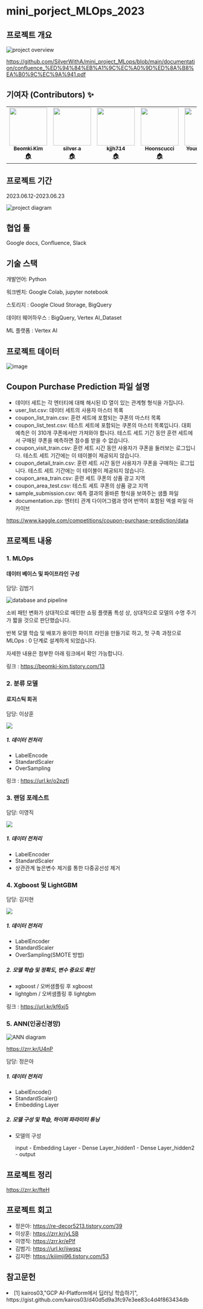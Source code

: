 <h1>mini_porject_MLOps_2023</h1>
<h2>프로젝트 개요</h2>

<img src="https://github.com/SilverWithA/mini_project_MLops/assets/92441328/9defd77a-47bb-4539-a6d7-9f9d4af31460" alt="project overview">

<p><a href="https://github.com/SilverWithA/mini_project_MLops/blob/main/documentation/confluence_%ED%94%84%EB%A1%9C%EC%A0%9D%ED%8A%B8%EA%B0%9C%EC%9A%941.pdf">https://github.com/SilverWithA/mini_project_MLops/blob/main/documentation/confluence_%ED%94%84%EB%A1%9C%EC%A0%9D%ED%8A%B8%EA%B0%9C%EC%9A%941.pdf</a></p>

<h2>기여자 (Contributors) ✨</h2>
<table>
  <tr>
    <td align="center">
      <a href="https://github.com/beomki-kim">
        <img src="https://avatars.githubusercontent.com/u/37844020?v=4"width="100px;" alt=""/>
        <br />
        <sub>
          <b>Beomki Kim</b>
        </sub>
      </a>
      <br />
      <a href="https://github.com/beomki-kim" title="Code">🏠</a>
    </td>
    <td align="center">
      <a href="https://github.com/SilverWithA">
        <img src="https://avatars.githubusercontent.com/u/92441328?v=4"width="100px;" alt=""/>
        <br />
        <sub>
          <b>silver a</b>
        </sub>
      </a>
      <br />
      <a href="https://github.com/SilverWithA" title="Code">🏠</a>
    </td>
    <td align="center">
      <a href="https://github.com/kjjh714">
        <img src="https://avatars.githubusercontent.com/u/59947483?v=4" width="100px;" alt=""/>
        <br />
        <sub>
          <b>kjjh714</b>
        </sub>
      </a>
      <br/>
      <a href="https://github.com/kjjh714" title="Code">🏠</a>
    </td>
    <td align="center">
      <a href="https://github.com/Hoonscucci">
        <img src="https://avatars.githubusercontent.com/u/132039559?v=4"width="100px;" alt=""/>
        <br />
        <sub>
          <b>Hoonscucci</b>
        </sub>
      </a>
      <br />
      <a href="https://github.com/Hoonscucci" title="Code">🏠</a>
    </td>
    <td align="center">
      <a href="https://github.com/lee-young-jik">
        <img src="https://avatars.githubusercontent.com/u/91588673?v=4"width="100px;" alt=""/>
        <br />
        <sub>
          <b>Young JIk LEE</b>
        </sub>
      </a>
      <br />
      <a href="https://github.com/lee-young-jik" title="Code">🏠</a>
    </td>
  </tr>
</table>

<h2>프로젝트 기간</h2>
<p>2023.06.12-2023.06.23</p>

<img src="https://github.com/SilverWithA/mini_project_MLops/assets/92441328/21d2fc21-bc00-4477-b289-ead8eaf29c1b" alt="project diagram">

<h2>협업 툴</h2>
<p>Google docs, Confluence, Slack</p>

<h2>기술 스택</h2>
<p>개발언어: Python</p>
<p>워크벤치: Google Colab, jupyter notebook</p>
<p>스토리지 : Google Cloud Storage, BigQuery</p>
<p>데이터 웨어하우스 : BigQuery, Vertex AI_Dataset</p>
<p>ML 플랫폼 : Vertex AI</p>

<h2>프로젝트 데이터</h2>

![image](https://github.com/SilverWithA/mini_project_MLops/assets/37844020/14e31d79-b38d-485f-aeed-131a3e039d1b)

<h2>Coupon Purchase Prediction 파일 설명</h2>
<ul>
  <li>데이터 세트는 각 엔터티에 대해 해시된 ID 열이 있는 관계형 형식을 가집니다.</li>
  <li>user_list.csv: 데이터 세트의 사용자 마스터 목록</li>
  <li>coupon_list_train.csv: 훈련 세트에 포함되는 쿠폰의 마스터 목록</li>
  <li>coupon_list_test.csv: 테스트 세트에 포함되는 쿠폰의 마스터 목록입니다. 대회 예측은 이 310개 쿠폰에서만 가져와야 합니다. 테스트 세트 기간 동안 훈련 세트에서 구매된 쿠폰을 예측하면 점수를 받을 수 없습니다.</li>
  <li>coupon_visit_train.csv: 훈련 세트 시간 동안 사용자가 쿠폰을 둘러보는 로그입니다. 테스트 세트 기간에는 이 테이블이 제공되지 않습니다.</li>
  <li>coupon_detail_train.csv: 훈련 세트 시간 동안 사용자가 쿠폰을 구매하는 로그입니다. 테스트 세트 기간에는 이 테이블이 제공되지 않습니다.</li>
  <li>coupon_area_train.csv: 훈련 세트 쿠폰의 상품 광고 지역</li>
  <li>coupon_area_test.csv: 테스트 세트 쿠폰의 상품 광고 지역</li>
  <li>sample_submission.csv: 예측 결과의 올바른 형식을 보여주는 샘플 파일</li>
  <li>documentation.zip: 엔터티 관계 다이어그램과 영어 번역이 포함된 엑셀 파일 아카이브</li>
</ul>
<p><a href="https://www.kaggle.com/competitions/coupon-purchase-prediction/data">https://www.kaggle.com/competitions/coupon-purchase-prediction/data</a></p>

<h2>프로젝트 내용</h2>

<h3>1. MLOps</h3>

<h4>데이터 베이스 및 파이프라인 구성</h4>
<p>담당: 김범기</p>
<img src="https://github.com/SilverWithA/mini_project_MLops/assets/37844020/99520411-4cdf-4d0a-a15d-9bd6a21a421e" alt="database and pipeline">
<p>소비 패턴 변화가 상대적으로 예민한 쇼핑 플랫폼 특성 상, 상대적으로 모델의 수명 주기가 짧을 것으로 판단했습니다.</p>
<p>반복 모델 학습 및 배포가 용이한 파이프 라인을 만들기로 하고, 첫 구축 과정으로 MLOps : 0 단계로 설계하게 되었습니다.</p>
<p>자세한 내용은 첨부한 아래 링크에서 확인 가능합니다.</p>
<p>링크 : <a href="https://beomki-kim.tistory.com/13">https://beomki-kim.tistory.com/13</a></p>
  
<h3>2. 분류 모델</h3>

<h4>로지스틱 회귀</h4>
<p>담당: 이상훈</p>
<img src ="https://github.com/SilverWithA/mini_project_MLops/assets/132039559/c3e0efe6-314e-4985-81b9-9db97b5b6ca4">

<h5>1. 데이터 전처리</h5>
<ul>
  <li>LabelEncode</li>
  <li>StandardScaler</li>
  <li>OverSampling</li>
</ul>

링크 : https://url.kr/o2pzfi

  
<h3>3. 랜덤 포레스트</h3>
<p>담당: 이영직</p>


<img src = "https://github.com/SilverWithA/mini_project_MLops/assets/91588673/9cda8f10-c460-4d35-99b8-079c4d47e667"> 

<br>
<h5>1. 데이터 전처리</h5>
<ul>
  <li>LabelEncoder</li>
  <li>StandardScaler</li>
  <li>상관관계 높은변수 제거를 통한 다중공선성 제거 </li>
</ul>

<h3>4. Xgboost 및 LightGBM</h3>
<p>담당: 김지현</p>
<img src = "https://github.com/SilverWithA/mini_project_MLops/assets/59947483/5802f596-709a-4278-a4d3-9cfb4dfcf65f"> 

<h5>1. 데이터 전처리</h5>
<ul>
  <li>LabelEncoder</li>
  <li>StandardScaler</li>
  <li>OverSampling(SMOTE 방법)</li>
</ul>

<h5> 2. 모델 학습 및 정확도, 변수 중요도 확인</h5>
<ul>
  <li>xgboost / 오버샘플링 후 xgboost</li>
  <li>lightgbm / 오버샘플링 후 lightgbm</li>
</ul>


링크 : https://url.kr/kf6xj5
<br>

<h3>5. ANN(인공신경망)</h3>

<img src="https://github.com/SilverWithA/mini_project_MLops/assets/92441328/bad9cbe3-11f5-4cef-aec9-011df669b242" alt="ANN diagram">

<p><a href="https://zrr.kr/U4nP">https://zrr.kr/U4nP</a></p>
<p>담당: 정은아</p>
<h5>1. 데이터 전처리</h5>
<ul>
  <li>LabelEncode()</li>
  <li>StandardScaler()</li>
  <li>Embedding Layer</li>
</ul>
<h5>2. 모델 구성 및 학습, 하이퍼 파라미터 튜닝</h5>
<ul>
  <li>모델의 구성</li>
  <p>input - Embedding Layer - Dense Layer_hidden1 - Dense Layer_hidden2 - output</p>
</ul>

<h2>프로젝트 정리</h2>

<p><a href="https://zrr.kr/fteH">https://zrr.kr/fteH</a></p>

<h2>프로젝트 회고</h2>


<ul>
  <li>정은아: <a href="https://re-decor5213.tistory.com/39">https://re-decor5213.tistory.com/39</a></li>
  <li>이상훈: <a href="https://zrr.kr/yLSB">https://zrr.kr/yLSB</a></li>
  <li>이영직: <a href="https://zrr.kr/ePlf">https://zrr.kr/ePlf</a></li>
  <li>김범기: <a href="https://url.kr/jiwqsz">https://url.kr/jiwqsz</a></li>
  <li>김지현: <a href="https://kiiimji96.tistory.com/53">https://kiiimji96.tistory.com/53</a></li>
</ul>

<h2>참고문헌</h2>
<li>[1] kairos03,"GCP AI-Platform에서 딥러닝 학습하기", https://gist.github.com/kairos03/d40d5d9a3fc97e3ee83c4d4f863434db</li>

